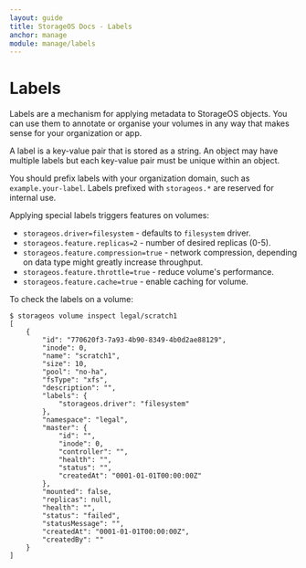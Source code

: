 ```yaml
---
layout: guide
title: StorageOS Docs - Labels
anchor: manage
module: manage/labels
---
```


# Labels

Labels are a mechanism for applying metadata to StorageOS objects. You can use them to annotate or organise your volumes in any way that makes sense for your organization or app.

A label is a key-value pair that is stored as a string. An object may have multiple labels but each key-value pair must be unique within an object.

You should prefix labels with your organization domain, such as `example.your-label`. Labels prefixed with `storageos.*` are reserved for internal use.

Applying special labels triggers features on volumes:

* `storageos.driver=filesystem` - defaults to `filesystem` driver.
* `storageos.feature.replicas=2` - number of desired replicas (0-5).
* `storageos.feature.compression=true` - network compression, depending on data type might greatly increase throughput.
* `storageos.feature.throttle=true` - reduce volume's performance.
* `storageos.feature.cache=true` - enable caching for volume.

To check the labels on a volume:
<!-- TODO(CH) add labels -->
```
$ storageos volume inspect legal/scratch1
[
    {
        "id": "770620f3-7a93-4b90-8349-4b0d2ae88129",
        "inode": 0,
        "name": "scratch1",
        "size": 10,
        "pool": "no-ha",
        "fsType": "xfs",
        "description": "",
        "labels": {
            "storageos.driver": "filesystem"
        },
        "namespace": "legal",
        "master": {
            "id": "",
            "inode": 0,
            "controller": "",
            "health": "",
            "status": "",
            "createdAt": "0001-01-01T00:00:00Z"
        },
        "mounted": false,
        "replicas": null,
        "health": "",
        "status": "failed",
        "statusMessage": "",
        "createdAt": "0001-01-01T00:00:00Z",
        "createdBy": ""
    }
]
```
